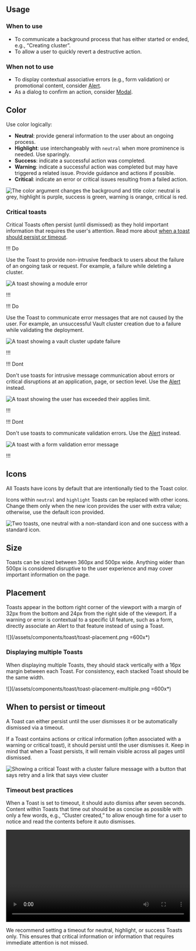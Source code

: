 ## Usage

### When to use

- To communicate a background process that has either started or ended, e.g., “Creating cluster”.
- To allow a user to quickly revert a destructive action.

### When not to use

- To display contextual associative errors (e.g., form validation) or promotional content, consider [Alert](/components/alert).
- As a dialog to confirm an action, consider [Modal](/components/modal).

## Color

Use color logically:

- **Neutral**: provide general information to the user about an ongoing process.
- **Highlight**: use interchangeably with `neutral` when more prominence is needed. Use sparingly.
- **Success**: indicate a successful action was completed.
- **Warning**: indicate a successful action was completed but may have triggered a related issue. Provide guidance and actions if possible.
- **Critical**: indicate an error or critical issues resulting from a failed action.

![The color argument changes the background and title color: neutral is grey, highlight is purple, success is green, warning is orange, critical is red.](/assets/components/toast/toast-colors.png)

### Critical toasts

Critical Toasts often persist (until dismissed) as they hold important information that requires the user's attention. Read more about [when a toast should persist or timeout](#when-to-persist-or-timeout).

!!! Do

Use the Toast to provide non-intrusive feedback to users about the failure of an ongoing task or request. For example, a failure while deleting a cluster.

![A toast showing a module error](/assets/components/toast/toast-do-non-intrusive-notification.png)

!!!

!!! Do

Use the Toast to communicate error messages that are not caused by the user. For example, an unsuccessful Vault cluster creation due to a failure while validating the deployment.

![A toast showing a vault cluster update failure](/assets/components/toast/toast-do-system-notifications.png)

!!!

!!! Dont

Don't use toasts for intrusive message communication about errors or critical disruptions at an application, page, or section level. Use the [Alert](/components/alert) instead.

![A toast showing the user has exceeded their applies limit.](/assets/components/toast/toast-dont-intrusive-message.png)

!!!

!!! Dont

Don't use toasts to communicate validation errors. Use the [Alert](/components/alert) instead.

![A toast with a form validation error message](/assets/components/toast/toast-dont-validation-messages.png)

!!!

## Icons

All Toasts have icons by default that are intentionally tied to the Toast color.

Icons within `neutral` and `highlight` Toasts can be replaced with other icons. Change them only when the new icon provides the user with extra value; otherwise, use the default icon provided.

![Two toasts, one neutral with a non-standard icon and one success with a standard icon.](/assets/components/toast/toast-icon-neutral-and-success.png)

## Size

Toasts can be sized between 360px and 500px wide. Anything wider than 500px is considered disruptive to the user experience and may cover important information on the page.

## Placement

Toasts appear in the bottom right corner of the viewport with a margin of 32px from the bottom and 24px from the right side of the viewport. If a warning or error is contextual to a specific UI feature, such as a form, directly associate an Alert to that feature instead of using a Toast.

![](/assets/components/toast/toast-placement.png =600x*)

### Displaying multiple Toasts

When displaying multiple Toasts, they should stack vertically with a 16px margin between each Toast. For consistency, each stacked Toast should be the same width.

![](/assets/components/toast/toast-placement-multiple.png =600x*)

## When to persist or timeout

A Toast can either persist until the user dismisses it or be automatically dismissed via a timeout. 

If a Toast contains actions or critical information (often associated with a warning or critical toast), it should persist until the user dismisses it. Keep in mind that when a Toast persists, it will remain visible across all pages until dismissed.

![Showing a critical Toast with a cluster failure message with a button that says retry and a link that says view cluster](/assets/components/toast/toast-persist-critical-retry.png)

### Timeout best practices

When a Toast is set to timeout, it should auto dismiss after seven seconds. Content within Toasts that time out should be as concise as possible with only a few words, e.g., “Cluster created,” to allow enough time for a user to notice and read the contents before it auto dismisses. 

<video width="100%" controls loop>
  <source
    src="/assets/components/toast/toast-video-auto-dismiss.mp4"
    type="video/mp4"
  />
</video>

We recommend setting a timeout for neutral, highlight, or success Toasts only. This ensures that critical information or information that requires immediate attention is not missed.